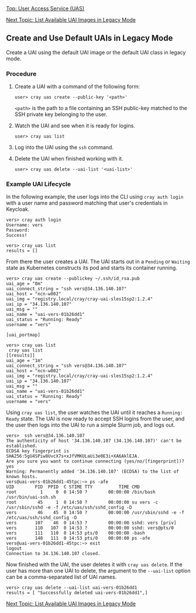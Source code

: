 [Top: User Access Service (UAS)](User_Access_Service_UAS.md)

[Next Topic: List Available UAI Images in Legacy Mode](List_Available_UAI_Images_in_Legacy_Mode.md)

## Create and Use Default UAIs in Legacy Mode

Create a UAI using the default UAI image or the default UAI class in legacy mode.

### Procedure

1. Create a UAI with a command of the following form:

    ```
    user> cray uas create --public-key '<path>'
    ```

    `<path>` is the path to a file containing an SSH public-key matched to the SSH private key belonging to the user.

2. Watch the UAI and see when it is ready for logins.

    ```
    user> cray uas list
    ```

3. Log into the UAI using the `ssh` command.

4. Delete the UAI when finished working with it.

    ```
    user> cray uas delete --uai-list '<uai-list>'
    ```

### Example UAI Lifecycle

In the following example, the user logs into the CLI using `cray auth login` with a user name and password matching that user's credentials in Keycloak.

```
vers> cray auth login
Username: vers
Password:
Success!

vers> cray uas list
results = []
```

From there the user creates a UAI. The UAI starts out in a `Pending` or `Waiting` state as Kubernetes constructs its pod and starts its container running.

```
vers> cray uas create --publickey ~/.ssh/id_rsa.pub
uai_age = "0m"
uai_connect_string = "ssh vers@34.136.140.107"
uai_host = "ncn-w002"
uai_img = "registry.local/cray/cray-uai-sles15sp2:1.2.4"
uai_ip = "34.136.140.107"
uai_msg = ""
uai_name = "uai-vers-01b26dd1"
uai_status = "Running: Ready"
username = "vers"

[uai_portmap]

vers> cray uas list
 cray uas list
[[results]]
uai_age = "1m"
uai_connect_string = "ssh vers@34.136.140.107"
uai_host = "ncn-w002"
uai_img = "registry.local/cray/cray-uai-sles15sp2:1.2.4"
uai_ip = "34.136.140.107"
uai_msg = ""
uai_name = "uai-vers-01b26dd1"
uai_status = "Running: Ready"
username = "vers"
```

Using `cray uas list`, the user watches the UAI until it reaches a `Running: Ready` state. The UAI is now ready to accept SSH logins from the user, and the user then logs into the UAI to run a simple Slurm job, and logs out.

```
vers>  ssh vers@34.136.140.107
The authenticity of host '34.136.140.107 (34.136.140.107)' can't be established.
ECDSA key fingerprint is SHA256:5gU4SPiw8UvcX7s+xJfVMKULaUi3e0E3i+XA6AklEJA.
Are you sure you want to continue connecting (yes/no/[fingerprint])? yes
Warning: Permanently added '34.136.140.107' (ECDSA) to the list of known hosts.
vers@uai-vers-01b26dd1-45tpc:~> ps -afe
UID        PID  PPID  C STIME TTY          TIME CMD
root         1     0  0 14:50 ?        00:00:00 /bin/bash /usr/bin/uai-ssh.sh
root        45     1  0 14:50 ?        00:00:00 su vers -c /usr/sbin/sshd -e -f /etc/uas/ssh/sshd_config -D
vers        46    45  0 14:50 ?        00:00:00 /usr/sbin/sshd -e -f /etc/uas/ssh/sshd_config -D
vers       107    46  0 14:53 ?        00:00:00 sshd: vers [priv]
vers       110   107  0 14:53 ?        00:00:00 sshd: vers@pts/0
vers       111   110  0 14:53 pts/0    00:00:00 -bash
vers       148   111  0 14:53 pts/0    00:00:00 ps -afe
vers@uai-vers-01b26dd1-45tpc:~> exit
logout
Connection to 34.136.140.107 closed.
```

Now finished with the UAI, the user deletes it with `cray uas delete`. If the user has more than one UAI to delete, the argument to the `--uai-list` option can be a comma-separated list of UAI names.

```
vers> cray uas delete --uai-list uai-vers-01b26dd1
results = [ "Successfully deleted uai-vers-01b26dd1",]
```

[Next Topic: List Available UAI Images in Legacy Mode](List_Available_UAI_Images_in_Legacy_Mode.md)
